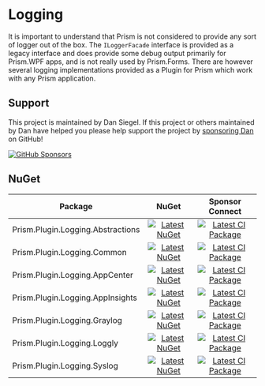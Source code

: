 # Logging

It is important to understand that Prism is not considered to provide any sort of logger out of the box. The `ILoggerFacade` interface is provided as a legacy interface and does provide some debug output primarily for Prism.WPF apps, and is not really used by Prism.Forms. There are however several logging implementations provided as a Plugin for Prism which work with any Prism application.

## Support

This project is maintained by Dan Siegel. If this project or others maintained by Dan have helped you please help support the project by [sponsoring Dan](https://xam.dev/sponsor-prism-logging) on GitHub!

[![GitHub Sponsors](https://github.blog/wp-content/uploads/2019/05/mona-heart-featured.png?fit=600%2C315)](https://xam.dev/sponsor-prism-logging)

## NuGet

| Package | NuGet | Sponsor Connect |
|-------|:-----:|:------:|
| Prism.Plugin.Logging.Abstractions | [![Latest NuGet][AbstractionsLoggingShield]][AbstractionsLoggingNuGet] | [![Latest CI Package][AbstractionsLoggingSponsorConnectShield]][AbstractionsLoggingSponsorConnect] |
| Prism.Plugin.Logging.Common | [![Latest NuGet][CommonLoggingShield]][CommonLoggingNuGet] | [![Latest CI Package][CommonLoggingSponsorConnectShield]][CommonLoggingSponsorConnect] |
| Prism.Plugin.Logging.AppCenter | [![Latest NuGet][AppCenterLoggingShield]][AppCenterLoggingNuGet] | [![Latest CI Package][AppCenterLoggingSponsorConnectShield]][AppCenterLoggingSponsorConnect] |
| Prism.Plugin.Logging.AppInsights | [![Latest NuGet][AppInightsLoggingShield]][AppInightsLoggingNuGet] | [![Latest CI Package][AppInightsLoggingSponsorConnectShield]][AppInightsLoggingSponsorConnect] |
| Prism.Plugin.Logging.Graylog | [![Latest NuGet][GraylogLoggingShield]][GraylogLoggingNuGet] | [![Latest CI Package][GraylogLoggingSponsorConnectShield]][GraylogLoggingSponsorConnect] |
| Prism.Plugin.Logging.Loggly | [![Latest NuGet][LogglyLoggingShield]][LogglyLoggingNuGet] | [![Latest CI Package][LogglyLoggingSponsorConnectShield]][LogglyLoggingSponsorConnect] |
| Prism.Plugin.Logging.Syslog | [![Latest NuGet][SyslogLoggingShield]][SyslogLoggingNuGet] | [![Latest CI Package][SyslogLoggingSponsorConnectShield]][SyslogLoggingSponsorConnect] |

[AbstractionsLoggingNuGet]: https://www.nuget.org/packages/Prism.Plugin.Logging.Abstractions
[AbstractionsLoggingShield]: https://img.shields.io/nuget/vpre/Prism.Plugin.Logging.Abstractions.svg
[AbstractionsLoggingSponsorConnect]: https://sponsorconnect.dev/packages/Prism.Plugin.Logging.Abstractions
[AbstractionsLoggingSponsorConnectShield]: https://img.shields.io/endpoint?url=https%3A%2F%2Fsponsorconnect.dev%2Fshield%2FPrism.Plugin.Logging.Abstractions%2Fvpre

[CommonLoggingNuGet]: https://www.nuget.org/packages/Prism.Plugin.Logging.Common
[CommonLoggingShield]: https://img.shields.io/nuget/vpre/Prism.Plugin.Logging.Common.svg
[CommonLoggingSponsorConnect]: https://sponsorconnect.dev/packages/Prism.Plugin.Logging.Common
[CommonLoggingSponsorConnectShield]: https://img.shields.io/endpoint?url=https%3A%2F%2Fsponsorconnect.dev%2Fshield%2FPrism.Plugin.Logging.Common%2Fvpre

[AppInightsLoggingNuGet]: https://www.nuget.org/packages/Prism.Plugin.Logging.AppInsights
[AppInightsLoggingShield]: https://img.shields.io/nuget/vpre/Prism.Plugin.Logging.AppInsights.svg
[AppInightsLoggingSponsorConnect]: https://sponsorconnect.dev/packages/Prism.Plugin.Logging.AppInsights
[AppInightsLoggingSponsorConnectShield]: https://img.shields.io/endpoint?url=https%3A%2F%2Fsponsorconnect.dev%2Fshield%2FPrism.Plugin.Logging.AppInsights%2Fvpre

[AppCenterLoggingNuGet]: https://www.nuget.org/packages/Prism.Plugin.Logging.AppCenter
[AppCenterLoggingShield]: https://img.shields.io/nuget/vpre/Prism.Plugin.Logging.AppCenter.svg
[AppCenterLoggingSponsorConnect]: https://sponsorconnect.dev/packages/Prism.Plugin.Logging.AppCenter
[AppCenterLoggingSponsorConnectShield]: https://img.shields.io/endpoint?url=https%3A%2F%2Fsponsorconnect.dev%2Fshield%2FPrism.Plugin.Logging.AppCenter%2Fvpre

[GraylogLoggingNuGet]: https://www.nuget.org/packages/Prism.Plugin.Logging.Graylog
[GraylogLoggingShield]: https://img.shields.io/nuget/vpre/Prism.Plugin.Logging.Graylog.svg
[GraylogLoggingSponsorConnect]: https://sponsorconnect.dev/packages/Prism.Plugin.Logging.Graylog
[GraylogLoggingSponsorConnectShield]: https://img.shields.io/endpoint?url=https%3A%2F%2Fsponsorconnect.dev%2Fshield%2FPrism.Plugin.Logging.Graylog%2Fvpre

[LogglyLoggingNuGet]: https://www.nuget.org/packages/Prism.Plugin.Logging.Loggly
[LogglyLoggingShield]: https://img.shields.io/nuget/vpre/Prism.Plugin.Logging.Loggly.svg
[LogglyLoggingSponsorConnect]: https://sponsorconnect.dev/packages/Prism.Plugin.Logging.Loggly
[LogglyLoggingSponsorConnectShield]: https://img.shields.io/endpoint?url=https%3A%2F%2Fsponsorconnect.dev%2Fshield%2FPrism.Plugin.Logging.Loggly%2Fvpre

[SyslogLoggingNuGet]: https://www.nuget.org/packages/Prism.Plugin.Logging.Syslog
[SyslogLoggingShield]: https://img.shields.io/nuget/vpre/Prism.Plugin.Logging.Syslog.svg
[SyslogLoggingSponsorConnect]: https://sponsorconnect.dev/packages/Prism.Plugin.Logging.Syslog
[SyslogLoggingSponsorConnectShield]: https://img.shields.io/endpoint?url=https%3A%2F%2Fsponsorconnect.dev%2Fshield%2FPrism.Plugin.Logging.Syslog%2Fvpre
